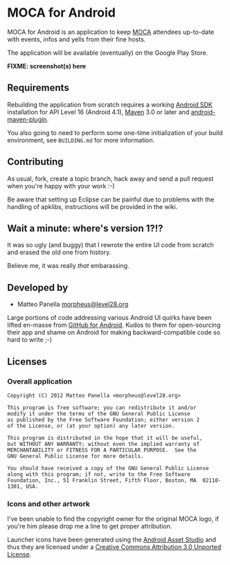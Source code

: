 MOCA for Android
================

MOCA for Android is an application to keep [MOCA][] attendees up-to-date with
events, infos and yells from their fine hosts.

The application will be available (eventually) on the Google Play Store.

**FIXME: screenshot(s) here**


Requirements
------------

Rebuilding the application from scratch requires a working [Android SDK][sdk]
installation for API Level 16 (Android 4.1), [Maven][maven] 3.0 or later and
[android-maven-plugin][].

You also going to need to perform some one-time initialization of your build
environment, see `BUILDING.md` for more information.


Contributing
------------

As usual, fork, create a topic branch, hack away and send a pull request when
you're happy with your work :-)

Be aware that setting up Eclipse can be painful due to problems with the
handling of apklibs, instructions will be provided in the wiki.


Wait a minute: where's version 1?!?
-----------------------------------

It was so ugly (and buggy) that I rewrote the entire UI code from scratch and
erased the old one from history.

Believe me, it was really *that* embarassing.


Developed by
------------

* Matteo Panella <morpheus@level28.org>

Large portions of code addressing various Android UI quirks have been lifted
en-masse from [GitHub for Android][gh]. Kudos to them for open-sourcing their
app and shame on Android for making backward-compatible code so hard to write
;-)


Licenses
--------

### Overall application ###

    Copyright (C) 2012 Matteo Panella <morpheus@level28.org>

    This program is free software; you can redistribute it and/or
    modify it under the terms of the GNU General Public License
    as published by the Free Software Foundation; either version 2
    of the License, or (at your option) any later version.

    This program is distributed in the hope that it will be useful,
    but WITHOUT ANY WARRANTY; without even the implied warranty of
    MERCHANTABILITY or FITNESS FOR A PARTICULAR PURPOSE.  See the
    GNU General Public License for more details.

    You should have received a copy of the GNU General Public License
    along with this program; if not, write to the Free Software
    Foundation, Inc., 51 Franklin Street, Fifth Floor, Boston, MA  02110-1301, USA.

### Icons and other artwork ###

I've been unable to find the copyright owner for the original MOCA logo,
if you're him please drop me a line to get proper attribution.

Launcher icons have been generated using the [Android Asset
Studio][assetstudio] and thus they are licensed under a [Creative Commons
Attribution 3.0 Unported License][CC-BY-3.0].


[MOCA]: http://moca.olografix.org/
[sdk]: http://developer.android.com/sdk/index.html
[maven]: http://maven.apache.org/
[android-maven-plugin]: http://code.google.com/p/maven-android-plugin/
[gh]: https://github.com/github/android/
[assetstudio]: http://android-ui-utils.googlecode.com/hg/asset-studio/dist/index.html
[CC-BY-3.0]: http://creativecommons.org/licenses/by/3.0/
